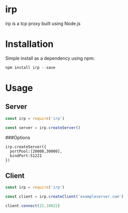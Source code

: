 irp
===
irp is a tcp proxy built using Node.js     

Installation
===
Simple install as a dependency using npm:  
```javascript
npm install irp --save
```
Usage
===
## Server
```javascript
const irp = require('irp')

const server = irp.createServer()

```
###Options  
```
irp.createServer({
  portPool:[20000,30000],
  bindPort:51221
})
```

## Client

```javascript
const irp = require('irp')

const client = irp.createClient('exampleserver.com')

client.connect(22,10022)
```